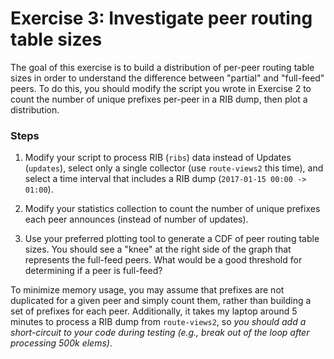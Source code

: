 # Exercise 3: Investigate peer routing table sizes

The goal of this exercise is to build a distribution of per-peer routing table
sizes in order to understand the difference between "partial" and "full-feed"
peers. To do this, you should modify the script you wrote in Exercise 2 to count
the number of unique prefixes per-peer in a RIB dump, then plot a distribution.

### Steps

1. Modify your script to process RIB (`ribs`) data instead of Updates
(`updates`), select only a single collector (use `route-views2` this time), and
select a time interval that includes a RIB dump (`2017-01-15 00:00 -> 01:00`).

1. Modify your statistics collection to count the number of unique prefixes each
peer announces (instead of number of updates).

1. Use your preferred plotting tool to generate a CDF of peer routing table
sizes. You should see a "knee" at the right side of the graph that represents
the full-feed peers. What would be a good threshold for determining if a peer is
full-feed?

To minimize memory usage, you may assume that prefixes are not duplicated for a
given peer and simply count them, rather than building a set of prefixes for
each peer. Additionally, it takes my laptop around 5 minutes to process a RIB
dump from `route-views2`, so _you should add a short-circuit to your code during
testing (e.g., break out of the loop after processing 500k elems)_.
